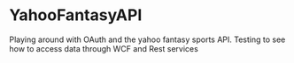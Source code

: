 YahooFantasyAPI
===============
Playing around with OAuth and the yahoo fantasy sports API. Testing 
to see how to access data through WCF and Rest services
